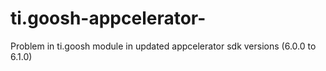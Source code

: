 # ti.goosh-appcelerator-
Problem in ti.goosh module in updated appcelerator sdk versions (6.0.0 to 6.1.0) 
